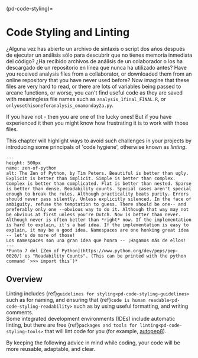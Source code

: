 (pd-code-styling)=
# Code Styling and Linting

¿Alguna vez has abierto un archivo de sintaxis o script dos años después de ejecutar un análisis sólo para descubrir que no tienes memoria inmediata del código? ¿Ha recibido archivos de análisis de un colaborador o los ha descargado de un repositorio en línea que nunca ha utilizado antes? Have you received analysis files from a collaborator, or downloaded them from an online repository that you have never used before? Now imagine that these files are very hard to read, or there are lots of variables being passed to arcane functions, or worse, you can't find useful code as they are saved with meaningless file names such as `analysis_1final_FINAL.R`, or `onlyusethisoneforanalysis_onamonday2a.py`.

If you have not - then you are one of the lucky ones! But if you have experienced it then you might know how frustrating it is to work with those files.

This chapter will highlight ways to avoid such challenges in your projects by introducing some principals of 'code hygiene', otherwise known as *linting*.

```{figure} ../figures/zen-of-python.png
---
height: 500px
name: zen-of-python
alt: The Zen of Python, by Tim Peters. Beautiful is better than ugly. Explicit is better than implicit. Simple is better than complex. Complex is better than complicated. Flat is better than nested. Sparse is better than dense. Readability counts. Special cases aren't special enough to break the rules. Although practicality beats purity. Errors should never pass silently. Unless explicitly silenced. In the face of ambiguity, refuse the temptation to guess. There should be one-- and preferably only one --obvious way to do it. Although that way may not be obvious at first unless you're Dutch. Now is better than never. Although never is often better than *right* now. If the implementation is hard to explain, it's a bad idea. If the implementation is easy to explain, it may be a good idea. Namespaces are one honking great idea -- let's do more of those!
Los namespaces son una gran idea que honra -- ¡Hagamos más de ellos!
---
*Punto 7 del [Zen of Python](https://www.python.org/dev/peps/pep-0020/) es "Readability Counts". (This can be printed with the python command `>>> import this`)*
```

## Overview

Linting includes {ref}`guidelines for styling<pd-code-styling-guidelines>` such as for naming, and ensuring that {ref}`code is human readable<pd-code-styling-readability>` such as by using useful formatting, and writing comments.  
Some integrated development environments (IDEs) include automatic linting, but there are free {ref}`packages and tools for linting<pd-code-styling-tools>` that will lint code for you (for example, [autopep8](https://pypi.org/project/autopep8/)).

By keeping the following advice in mind while coding, your code will be more reusable, adaptable, and clear.
